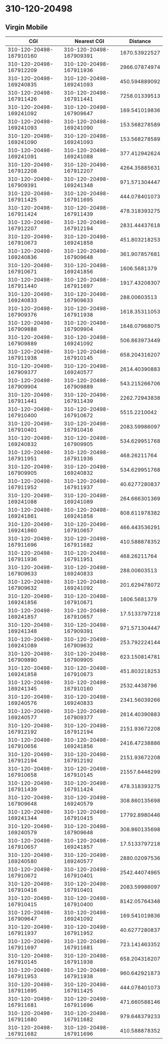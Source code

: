 # 310-120-20498
## Virgin Mobile


| CGI | Nearest CGI | Distance |
|-----|-------------|----------|
| 310-120-20498-167910160 | 310-120-20498-167909391 | 1670.53922527 |
| 310-120-20498-167912209 | 310-120-20498-167911936 | 2966.07874974 |
| 310-120-20498-169240835 | 310-120-20498-169241093 | 450.594889092 |
| 310-120-20498-167911426 | 310-120-20498-167911441 | 7258.01339513 |
| 310-120-20498-169241092 | 310-120-20498-167909647 | 169.541019836 |
| 310-120-20498-169241093 | 310-120-20498-169241090 | 153.568278589 |
| 310-120-20498-169241090 | 310-120-20498-169241093 | 153.568278589 |
| 310-120-20498-169241091 | 310-120-20498-169241088 | 377.412942624 |
| 310-120-20498-167912208 | 310-120-20498-167912207 | 4264.35885631 |
| 310-120-20498-167909391 | 310-120-20498-169241348 | 971.571304447 |
| 310-120-20498-167911425 | 310-120-20498-167911695 | 444.078401073 |
| 310-120-20498-167911424 | 310-120-20498-167911439 | 478.318393275 |
| 310-120-20498-167912207 | 310-120-20498-167912194 | 2831.44437618 |
| 310-120-20498-167910673 | 310-120-20498-169241858 | 451.803218253 |
| 310-120-20498-169240836 | 310-120-20498-167909648 | 361.907857681 |
| 310-120-20498-167910671 | 310-120-20498-169241856 | 1606.5681379 |
| 310-120-20498-167911440 | 310-120-20498-167911697 | 1917.43208307 |
| 310-120-20498-169240833 | 310-120-20498-167909633 | 288.00603513 |
| 310-120-20498-167909376 | 310-120-20498-167911938 | 1618.35311053 |
| 310-120-20498-167909888 | 310-120-20498-167909904 | 1648.07968075 |
| 310-120-20498-167909889 | 310-120-20498-169241092 | 506.863973449 |
| 310-120-20498-167911938 | 310-120-20498-167910145 | 658.204316207 |
| 310-120-20498-167909377 | 310-120-20498-169240577 | 2614.40390883 |
| 310-120-20498-167909904 | 310-120-20498-167909889 | 543.215266706 |
| 310-120-20498-167911441 | 310-120-20498-167911439 | 2262.72943838 |
| 310-120-20498-167910400 | 310-120-20498-167910672 | 5515.2210042 |
| 310-120-20498-167910401 | 310-120-20498-167910416 | 2083.59986097 |
| 310-120-20498-169240832 | 310-120-20498-167909905 | 534.629951768 |
| 310-120-20498-167911951 | 310-120-20498-167911936 | 468.26211764 |
| 310-120-20498-167909905 | 310-120-20498-169240832 | 534.629951768 |
| 310-120-20498-167911952 | 310-120-20498-167911937 | 40.6277280837 |
| 310-120-20498-169241088 | 310-120-20498-169241089 | 264.666301369 |
| 310-120-20498-169241861 | 310-120-20498-169241858 | 808.611978382 |
| 310-120-20498-169241860 | 310-120-20498-167910657 | 466.443536291 |
| 310-120-20498-167911696 | 310-120-20498-167911682 | 410.588878352 |
| 310-120-20498-167911936 | 310-120-20498-167911951 | 468.26211764 |
| 310-120-20498-167909633 | 310-120-20498-169240833 | 288.00603513 |
| 310-120-20498-167909632 | 310-120-20498-169241092 | 201.629478072 |
| 310-120-20498-169241856 | 310-120-20498-167910671 | 1606.5681379 |
| 310-120-20498-169241857 | 310-120-20498-167910657 | 17.5133797218 |
| 310-120-20498-169241348 | 310-120-20498-167909391 | 971.571304447 |
| 310-120-20498-169241089 | 310-120-20498-167909632 | 253.792224144 |
| 310-120-20498-167909890 | 310-120-20498-167909905 | 623.150814781 |
| 310-120-20498-169241858 | 310-120-20498-167910673 | 451.803218253 |
| 310-120-20498-169241345 | 310-120-20498-167910160 | 2532.4438796 |
| 310-120-20498-169240576 | 310-120-20498-169240833 | 2341.56039266 |
| 310-120-20498-169240577 | 310-120-20498-167909377 | 2614.40390883 |
| 310-120-20498-167912192 | 310-120-20498-167912194 | 2151.93672208 |
| 310-120-20498-167910656 | 310-120-20498-169241856 | 2416.47238886 |
| 310-120-20498-167912194 | 310-120-20498-167912192 | 2151.93672208 |
| 310-120-20498-167910658 | 310-120-20498-167910145 | 21557.6446299 |
| 310-120-20498-167911439 | 310-120-20498-167911424 | 478.318393275 |
| 310-120-20498-167909648 | 310-120-20498-169240579 | 308.860135698 |
| 310-120-20498-169241344 | 310-120-20498-167910415 | 17792.8980446 |
| 310-120-20498-169240579 | 310-120-20498-167909648 | 308.860135698 |
| 310-120-20498-167910657 | 310-120-20498-169241857 | 17.5133797218 |
| 310-120-20498-169240580 | 310-120-20498-169240577 | 2880.02097536 |
| 310-120-20498-167910672 | 310-120-20498-167910401 | 2542.44074965 |
| 310-120-20498-167910416 | 310-120-20498-167910401 | 2083.59986097 |
| 310-120-20498-167910415 | 310-120-20498-167910400 | 8142.05764348 |
| 310-120-20498-167909647 | 310-120-20498-169241092 | 169.541019836 |
| 310-120-20498-167911937 | 310-120-20498-167911952 | 40.6277280837 |
| 310-120-20498-167911697 | 310-120-20498-167911681 | 723.141463352 |
| 310-120-20498-167910145 | 310-120-20498-167911938 | 658.204316207 |
| 310-120-20498-167911953 | 310-120-20498-167911938 | 960.642921873 |
| 310-120-20498-167911695 | 310-120-20498-167911425 | 444.078401073 |
| 310-120-20498-167911681 | 310-120-20498-167911696 | 471.660588146 |
| 310-120-20498-167911680 | 310-120-20498-167911682 | 979.648379233 |
| 310-120-20498-167911682 | 310-120-20498-167911696 | 410.588878352 |

